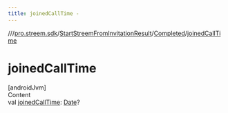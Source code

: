 ```yaml
---
title: joinedCallTime -
---
```

//[<root>](../../../../index.md)/[pro.streem.sdk](../../index.md)/[StartStreemFromInvitationResult](../index.md)/[Completed](index.md)/[joinedCallTime](joined-call-time.md)



# joinedCallTime  
[androidJvm]  
Content  
val [joinedCallTime](joined-call-time.md): [Date](https://developer.android.com/reference/kotlin/java/util/Date.html)?  



